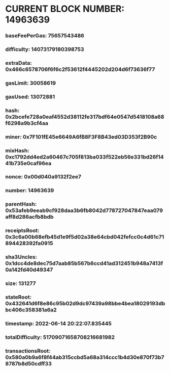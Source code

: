 # CURRENT BLOCK NUMBER: 14963639

### baseFeePerGas: 75657543486
### difficulty: 14073179180398753
### extraData: 0x466c6578706f6f6c2f53612f4445202d204d6f73636f77
### gasLimit: 30058619
### gasUsed: 13072881
### hash: 0x2bcefe728a0eaf4552d38112fe317bdf64e0547d5418108a68f6298a9b3cf4aa
### miner: 0x7F101fE45e6649A6fB8F3F8B43ed03D353f2B90c
### mixHash: 0xc1792dd4ed2a60467c705f813ba033f522eb56e331bd26f1441b735e0caf96ea
### nonce: 0x00d040a9132f2ee7
### number: 14963639
### parentHash: 0x53afeb9eeab9cf928daa3b6fb8042d778727047847eaa079aff8d286acfb8bdb
### receiptsRoot: 0x3c6a00b68efb45d1e9f5d02a38e64cbd042fefcc0c4d61c71894428392fa0915
### sha3Uncles: 0x1dcc4de8dec75d7aab85b567b6ccd41ad312451b948a7413f0a142fd40d49347
### size: 131277
### stateRoot: 0x432641d6f8e86c95b02d9dc97439a98bbe4bea18029193dbbc406c358381a6a2
### timestamp: 2022-06-14 20:22:07.835445
### totalDifficulty: 51709071658708216681982
### transactionsRoot: 0x580a0b9a6f8f44ab315ccbd5a68a314ccc1b4d30e870f73b78787b8d50cdff33
